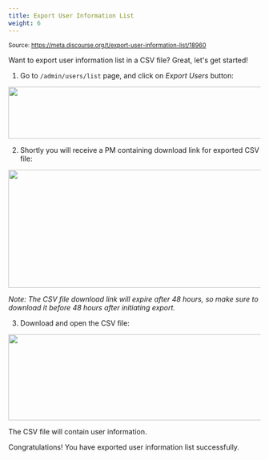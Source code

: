 ```yaml
---
title: Export User Information List
weight: 6
---
```


<small class="doc-source">Source: https://meta.discourse.org/t/export-user-information-list/18960</small>

Want to export user information list in a CSV file? Great, let's get started!

1) Go to `/admin/users/list` page, and click on *Export Users* button:

<img src="//discourse-meta.s3-us-west-1.amazonaws.com/original/3X/d/a/dac61f4a25ae95717e3d8e9816a6535fa1cc469e.png" width="690" height="104">

2) Shortly you will receive a PM containing download link for exported CSV file:

<img src="//discourse-meta.s3-us-west-1.amazonaws.com/original/3X/3/6/366588c815a6689db51ce73fe66ea0e6b4212cec.png" width="690" height="236">

*Note: The CSV file download link will expire after 48 hours, so make sure to download it before 48 hours after initiating export.*

3) Download and open the CSV file:

<img src="//discourse-meta.s3-us-west-1.amazonaws.com/original/3X/c/2/c2f9b1c98790d4601673572a269c6ef4b55344cd.png" width="507" height="172">

The CSV file will contain user information.

Congratulations! You have exported user information list successfully.
